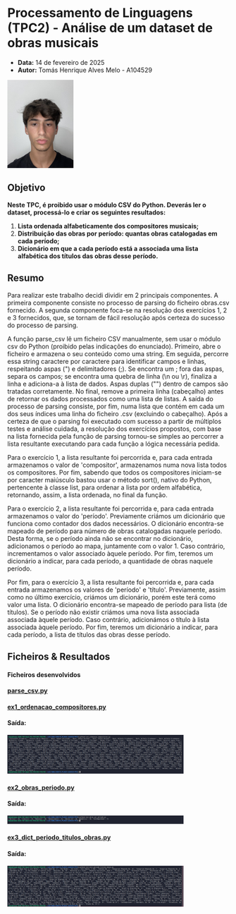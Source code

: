 <!-- 

O manifesto deverá ter a seguinte estrutura: título, data, autor (nome, número e foto), resumo (lista de parágrafos descrevendo sucintamente em que consistiu o trabalho), lista de resultados (lista com apontadores para os ficheiros resultantes);

-->


# Processamento de Linguagens (TPC2) - Análise de um dataset de obras musicais
- **Data:** 14 de fevereiro de 2025
- **Autor:** Tomás Henrique Alves Melo - A104529 

<img src="../assets/perfil.jpg" alt="A104529 - Tomás Melo" width="150">

## Objetivo 

**Neste TPC, é proibido usar o módulo CSV do Python. Deverás ler o dataset, processá-lo e criar os seguintes resultados:**
1. **Lista ordenada alfabeticamente dos compositores musicais;**
2. **Distribuição das obras por período: quantas obras catalogadas em cada período;**
3. **Dicionário em que a cada período está a associada uma lista alfabética dos títulos das obras desse período.**

## Resumo

Para realizar este trabalho decidi dividir em 2 principais componentes. A primeira componente consiste no processo de parsing do ficheiro obras.csv fornecido. A segunda componente foca-se na resolução dos exercícios 1, 2 e 3 fornecidos, que, se tornam de fácil resolução após certeza do sucesso do processo de parsing.

A função parse_csv lê um ficheiro CSV manualmente, sem usar o módulo csv do Python (proibido pelas indicações do enunciado). Primeiro, abre o ficheiro e armazena o seu conteúdo como uma string. Em seguida, percorre essa string caractere por caractere para identificar campos e linhas, respeitando aspas (") e delimitadores (;). Se encontra um ; fora das aspas, separa os campos; se encontra uma quebra de linha (\n ou \r), finaliza a linha e adiciona-a à lista de dados. Aspas duplas ("") dentro de campos são tratadas corretamente. No final, remove a primeira linha (cabeçalho) antes de retornar os dados processados como uma lista de listas. A saída do processo de parsing consiste, por fim, numa lista que contém em cada um dos seus índices uma linha do ficheiro .csv (excluindo o cabeçalho). 
Após a certeza de que o parsing foi executado com sucesso a partir de múltiplos testes e análise cuidada, a resolução dos exercícios propostos, com base na lista fornecida pela função de parsing tornou-se simples ao percorrer a lista resultante executando para cada função a lógica necessária pedida. 

Para o exercício 1, a lista resultante foi percorrida e, para cada entrada armazenamos o valor de 'compositor', armazenamos numa nova lista todos os compositores. Por fim, sabendo que todos os compositores iniciam-se por caracter maiúsculo bastou usar o método sort(), nativo do Python, pertencente à classe list, para ordenar a lista por ordem alfabética, retornando, assim, a lista ordenada, no final da função.

Para o exercício 2, a lista resultante foi percorrida e, para cada entrada armazenamos o valor do 'período'. Previamente criámos um dicionário que funciona como contador dos dados necessários. O dicionário encontra-se mapeado de período para número de obras catalogadas naquele período. Desta forma, se o período ainda não se encontrar no dicionário, adicionamos o período ao mapa, juntamente com o valor 1. Caso contrário, incrementamos o valor associado àquele período. Por fim, teremos um dicionário a indicar, para cada período, a quantidade de obras naquele período.

Por fim, para o exercício 3, a lista resultante foi percorrida e, para cada entrada armazenamos os valores de 'período' e 'título'. Previamente, assim como no último exercício, criámos um dicionário, porém este terá como valor uma lista. O dicionário encontra-se mapeado de período para lista (de títulos). Se o período não existir criámos uma nova lista associada associada àquele período. Caso contrário, adicionámos o título à lista associada àquele período. Por fim, teremos um dicionário a indicar, para cada período, a lista de títulos das obras desse período.

## Ficheiros & Resultados 

#### Ficheiros desenvolvidos

#### [parse_csv.py](./parse_csv.py)

#### [ex1_ordenacao_compositores.py](./ex1_ordenacao_compositores.py)
#### Saída:
<img src="../assets/TPC2_output_ex1.png" alt="Output v1" width="400">


#### [ex2_obras_periodo.py](./ex2_obras_periodo.py)
#### Saída:
<img src="../assets/TPC2_output_ex2.png" alt="Output v2" width="400">

#### [ex3_dict_periodo_titulos_obras.py](./ex3_dict_periodo_titulos_obras.py)
#### Saída:
<img src="../assets/TPC2_output_ex3.png" alt="Output v3" width="400">





